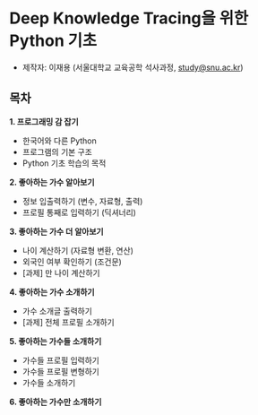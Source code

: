 # **Deep Knowledge Tracing을 위한 Python 기초**

- 제작자: 이재용 (서울대학교 교육공학 석사과정, study@snu.ac.kr)

## 목차

**1. 프로그래밍 감 잡기**
- 한국어와 다른 Python
- 프로그램의 기본 구조
- Python 기초 학습의 목적

**2. 좋아하는 가수 알아보기**
- 정보 입출력하기 (변수, 자료형, 출력)
- 프로필 통째로 입력하기 (딕셔너리)

**3. 좋아하는 가수 더 알아보기**
- 나이 계산하기 (자료형 변환, 연산)
- 외국인 여부 확인하기 (조건문)
- [과제] 만 나이 계산하기
    
**4. 좋아하는 가수 소개하기**
- 가수 소개글 출력하기
- [과제] 전체 프로필 소개하기
    
**5. 좋아하는 가수들 소개하기**
- 가수들 프로필 입력하기
- 가수들 프로필 변형하기
- 가수들 소개하기
    
**6. 좋아하는 가수만 소개하기**

    
    